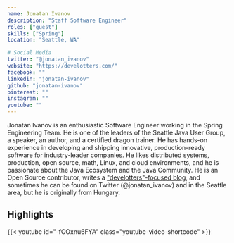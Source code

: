 ```yaml
---
name: Jonatan Ivanov
description: "Staff Software Engineer"
roles: ["guest"]
skills: ["Spring"]
location: "Seattle, WA"

# Social Media
twitter: "@jonatan_ivanov"
website: "https://develotters.com/"
facebook: ""
linkedin: "jonatan-ivanov"
github: "jonatan-ivanov"
pinterest: ""
instagram: ""
youtube: ""
---
```


Jonatan Ivanov is an enthusiastic Software Engineer working in the Spring Engineering Team. He is one of
the leaders of the Seattle Java User Group, a speaker, an author, and a certified dragon trainer. He has 
hands-on experience in developing and shipping innovative, production-ready software for 
industry-leader companies. He likes distributed systems, production, open source, math, Linux, and
cloud environments, and he is passionate about the Java Ecosystem and the Java Community. He is an 
Open Source contributor, writes a ["develotters"-focused blog](https://develotters.com), 
and sometimes he can be found on Twitter (@jonatan_ivanov) and in the Seattle area, but he is originally 
from Hungary.

<!--more-->

## Highlights

{{< youtube id="-fCOxnu6FYA" class="youtube-video-shortcode" >}}
